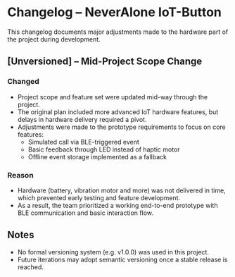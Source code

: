 # Changelog – NeverAlone IoT-Button

This changelog documents major adjustments made to the hardware part of the project during development.

## [Unversioned] – Mid-Project Scope Change

### Changed
- Project scope and feature set were updated mid-way through the project.
- The original plan included more advanced IoT hardware features, but delays in hardware delivery required a pivot.
- Adjustments were made to the prototype requirements to focus on core features:
  - Simulated call via BLE-triggered event
  - Basic feedback through LED instead of haptic motor
  - Offline event storage implemented as a fallback

### Reason
- Hardware (battery, vibration motor and more) was not delivered in time, which prevented early testing and feature development.
- As a result, the team prioritized a working end-to-end prototype with BLE communication and basic interaction flow.

## Notes
- No formal versioning system (e.g. v1.0.0) was used in this project.
- Future iterations may adopt semantic versioning once a stable release is reached.

